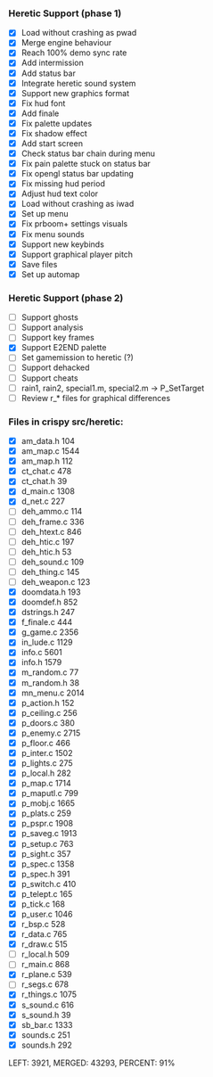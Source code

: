 ### Heretic Support (phase 1)
- [x] Load without crashing as pwad
- [x] Merge engine behaviour
- [x] Reach 100% demo sync rate
- [x] Add intermission
- [x] Add status bar
- [x] Integrate heretic sound system
- [x] Support new graphics format
- [x] Fix hud font
- [x] Add finale
- [x] Fix palette updates
- [x] Fix shadow effect
- [x] Add start screen
- [x] Check status bar chain during menu
- [x] Fix pain palette stuck on status bar
- [x] Fix opengl status bar updating
- [x] Fix missing hud period
- [x] Adjust hud text color
- [x] Load without crashing as iwad
- [x] Set up menu
- [x] Fix prboom+ settings visuals
- [x] Fix menu sounds
- [x] Support new keybinds
- [x] Support graphical player pitch
- [x] Save files
- [x] Set up automap

### Heretic Support (phase 2)
- [ ] Support ghosts
- [ ] Support analysis
- [ ] Support key frames
- [x] Support E2END palette
- [ ] Set gamemission to heretic (?)
- [ ] Support dehacked
- [ ] Support cheats
- [ ] rain1, rain2, special1.m, special2.m -> P_SetTarget
- [ ] Review r_* files for graphical differences

### Files in crispy src/heretic:

- [x] am_data.h 104
- [x] am_map.c 1544
- [x] am_map.h 112
- [x] ct_chat.c 478
- [x] ct_chat.h 39
- [x] d_main.c 1308
- [x] d_net.c 227
- [ ] deh_ammo.c 114
- [ ] deh_frame.c 336
- [ ] deh_htext.c 846
- [ ] deh_htic.c 197
- [ ] deh_htic.h 53
- [ ] deh_sound.c 109
- [ ] deh_thing.c 145
- [ ] deh_weapon.c 123
- [x] doomdata.h 193
- [x] doomdef.h 852
- [x] dstrings.h 247
- [x] f_finale.c 444
- [x] g_game.c 2356
- [x] in_lude.c 1129
- [x] info.c 5601
- [x] info.h 1579
- [x] m_random.c 77
- [x] m_random.h 38
- [x] mn_menu.c 2014
- [x] p_action.h 152
- [x] p_ceiling.c 256
- [x] p_doors.c 380
- [x] p_enemy.c 2715
- [x] p_floor.c 466
- [x] p_inter.c 1502
- [x] p_lights.c 275
- [x] p_local.h 282
- [x] p_map.c 1714
- [x] p_maputl.c 799
- [x] p_mobj.c 1665
- [x] p_plats.c 259
- [x] p_pspr.c 1908
- [x] p_saveg.c 1913
- [x] p_setup.c 763
- [x] p_sight.c 357
- [x] p_spec.c 1358
- [x] p_spec.h 391
- [x] p_switch.c 410
- [x] p_telept.c 165
- [x] p_tick.c 168
- [x] p_user.c 1046
- [x] r_bsp.c 528
- [x] r_data.c 765
- [x] r_draw.c 515
- [ ] r_local.h 509
- [ ] r_main.c 868
- [x] r_plane.c 539
- [ ] r_segs.c 678
- [x] r_things.c 1075
- [x] s_sound.c 616
- [x] s_sound.h 39
- [x] sb_bar.c 1333
- [x] sounds.c 251
- [x] sounds.h 292

LEFT: 3921, MERGED: 43293, PERCENT: 91%
